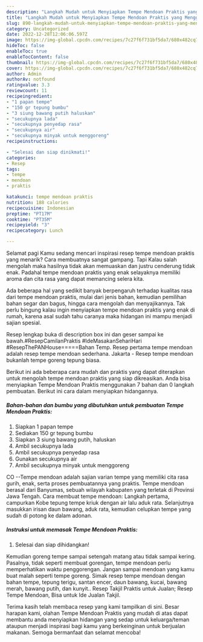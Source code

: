 ```yaml
---
description: "Langkah Mudah untuk Menyiapkan Tempe Mendoan Praktis yang Menggugah Selera, Buat Buka Puasa Bisa Manjain Lidah"
title: "Langkah Mudah untuk Menyiapkan Tempe Mendoan Praktis yang Menggugah Selera, Buat Buka Puasa Bisa Manjain Lidah"
slug: 890-langkah-mudah-untuk-menyiapkan-tempe-mendoan-praktis-yang-menggugah-selera-buat-buka-puasa-bisa-manjain-lidah
category: Uncategorized
date: 2022-12-28T12:06:06.597Z
image: https://img-global.cpcdn.com/recipes/7c27f6f731bf5da7/680x482cq70/tempe-mendoan-praktis-foto-resep-utama.jpg
hideToc: false
enableToc: true
enableTocContent: false
thumbnail: https://img-global.cpcdn.com/recipes/7c27f6f731bf5da7/680x482cq70/tempe-mendoan-praktis-foto-resep-utama.jpg
cover: https://img-global.cpcdn.com/recipes/7c27f6f731bf5da7/680x482cq70/tempe-mendoan-praktis-foto-resep-utama.jpg
author: Admin
authorAv: notfound
ratingvalue: 3.3
reviewcount: 11
recipeingredient:
- "1 papan tempe"
- "150 gr tepung bumbu"
- "3 siung bawang putih haluskan"
- "secukupnya lada"
- "secukupnya penyedap rasa"
- "secukupnya air"
- "secukupnya minyak untuk menggoreng"
recipeinstructions:

- "Selesai dan siap dinikmati!"
categories:
- Resep
tags:
- tempe
- mendoan
- praktis

katakunci: tempe mendoan praktis 
nutrition: 188 calories
recipecuisine: Indonesian
preptime: "PT17M"
cooktime: "PT35M"
recipeyield: "3"
recipecategory: Lunch

---
```



Selamat pagi Kamu sedang mencari inspirasi resep tempe mendoan praktis yang menarik? Cara membuatnya sangat gampang. Tapi Kalau salah mengolah maka hasilnya tidak akan memuaskan dan justru cenderung tidak enak. Padahal tempe mendoan praktis yang enak selayaknya memiliki aroma dan cita rasa yang dapat memancing selera kita.


Ada beberapa hal yang sedikit banyak berpengaruh terhadap kualitas rasa dari tempe mendoan praktis, mulai dari jenis bahan, kemudian pemilihan bahan segar dan bagus, hingga cara mengolah dan menyajikannya. Tak perlu bingung kalau ingin menyiapkan tempe mendoan praktis yang enak di rumah, karena asal sudah tahu caranya maka hidangan ini mampu menjadi sajian spesial.

Resep lengkap buka di description box ini dan geser sampai ke bawah.#ResepCamilanPraktis #IdeMasakanSehariHari #ResepThePANHouse=====Bahan Temp. Resep pertama tempe mendoan adalah resep tempe mendoan sederhana. Jakarta - Resep tempe mendoan bukanlah tempe goreng tepung biasa.


Berikut ini ada beberapa cara mudah dan praktis yang dapat diterapkan untuk mengolah tempe mendoan praktis yang siap dikreasikan. Anda bisa menyiapkan Tempe Mendoan Praktis menggunakan 7 bahan dan 0 langkah pembuatan. Berikut ini cara dalam menyiapkan hidangannya.

<!--inarticleads1-->

##### Bahan-bahan dan bumbu yang dibutuhkan untuk pembuatan Tempe Mendoan Praktis:

1. Siapkan 1 papan tempe
1. Sediakan 150 gr tepung bumbu
1. Siapkan 3 siung bawang putih, haluskan
1. Ambil secukupnya lada
1. Ambil secukupnya penyedap rasa
1. Gunakan secukupnya air
1. Ambil secukupnya minyak untuk menggoreng


CO --Tempe mendoan adalah sajian varian tempe yang memiliki cita rasa gurih, enak, serta proses pembuatannya yang praktis. Tempe mendoan berasal dari Banyumas, sebuah wilayah kabupaten yang terletak di Provinsi Jawa Tengah. Cara membuat tempe mendoan: Langkah pertama, campurkan Kobe tepung tempe kriuk dengan air lalu aduk rata. Selanjutnya masukkan irisan daun bawang, aduk rata, kemudian celupkan tempe yang sudah di potong ke dalam adonan. 

<!--inarticleads2-->

##### Instruksi untuk memasak Tempe Mendoan Praktis:


1. Selesai dan siap dihidangkan!

Kemudian goreng tempe sampai setengah matang atau tidak sampai kering. Pasalnya, tidak seperti membuat gorengan, tempe mendoan perlu memperhatikan waktu penggorengan. Jangan sampai mendoan yang kamu buat malah seperti tempe goreng. Simak resep tempe mendoan dengan bahan tempe, tepung terigu, santan encer, daun bawang, kucai, bawang merah, bawang putih, dan kunyit.. Resep Takjil Praktis untuk Jualan; Resep Tempe Mendoan, Bisa untuk Ide Jualan Takjil. 

Terima kasih telah membaca resep yang kami tampilkan di sini. Besar harapan kami, olahan Tempe Mendoan Praktis yang mudah di atas dapat membantu anda menyiapkan hidangan yang sedap untuk keluarga/teman ataupun menjadi inspirasi bagi kamu yang berkeinginan untuk berjualan makanan. Semoga bermanfaat dan selamat mencoba!
